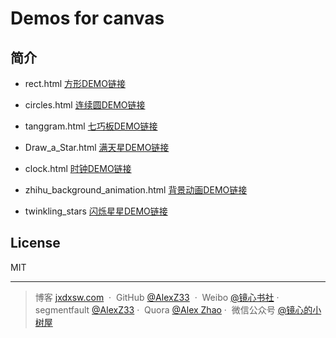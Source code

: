 ﻿# Demos for canvas

## 简介
- rect.html
 [方形DEMO链接](https://alexz33.github.io/canvas_demo/rect.html)
- circles.html
[连续圆DEMO链接](https://alexz33.github.io/canvas_demo/circles.html)

- tanggram.html
[七巧板DEMO链接](https://alexz33.github.io/canvas_demo/tangram.html)

- Draw_a_Star.html
[满天星DEMO链接](http://jxdxsw.com/canvas_demo/Draw_a_Star.html)

- clock.html
[时钟DEMO链接](http://jxdxsw.com/canvas_demo/clock.html)

- zhihu_background_animation.html
[背景动画DEMO链接](http://jxdxsw.com/canvas_demo/zhihu_background_animation.html)
- twinkling_stars
[闪烁星星DEMO链接](http://jxdxsw.com/canvas_demo/twinkling_stars/twinkling_stars.html)
## License

MIT

---

> 博客 [jxdxsw.com](http://jxdxsw.com) &nbsp;&middot;&nbsp;
> GitHub [@AlexZ33](https://github.com/AlexZ33) &nbsp;&middot;&nbsp;
> Weibo [@镜心书社](http://weibo.com/jxtreehouse)&nbsp;&middot;&nbsp;
> segmentfault [@AlexZ33](https://segmentfault.com/u/alexz33)&nbsp;&middot;&nbsp;
> Quora [@Alex Zhao](https://www.quora.com/profile/Alex-Zhao-20)&nbsp;&middot;&nbsp;
> 微信公众号 [@镜心的小树屋](http://on891bjlf.bkt.clouddn.com/image/wechat%E5%BE%AE%E4%BF%A1%E5%85%AC%E4%BC%97%E5%8F%B7.jpg)
